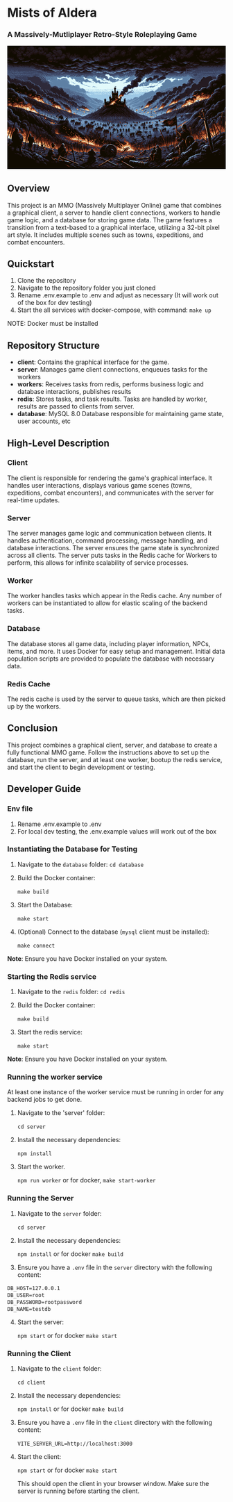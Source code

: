 # Mists of Aldera
### A Massively-Mutliplayer Retro-Style Roleplaying Game

![MMO Project Image](project.png)

## Overview

This project is an MMO (Massively Multiplayer Online) game that combines a graphical client, a server to handle client connections, workers to handle game logic, and a database for storing game data. The game features a transition from a text-based to a graphical interface, utilizing a 32-bit pixel art style. It includes multiple scenes such as towns, expeditions, and combat encounters.

## Quickstart

1. Clone the repository
2. Navigate to the repository folder you just cloned
3. Rename .env.example to .env and adjust as necessary (It will work out of the box for dev testing)
4. Start the all services with docker-compose, with command: `make up`

NOTE: Docker must be installed

## Repository Structure

- **client**: Contains the graphical interface for the game.
- **server**: Manages game client connections, enqueues tasks for the workers
- **workers**: Receives tasks from redis, performs business logic and database interactions, publishes results
- **redis**: Stores tasks, and task results.  Tasks are handled by worker, results are passed to clients from server.
- **database**: MySQL 8.0 Database responsible for maintaining game state, user accounts, etc

## High-Level Description

### Client

The client is responsible for rendering the game's graphical interface. It handles user interactions, displays various game scenes (towns, expeditions, combat encounters), and communicates with the server for real-time updates.

### Server

The server manages game logic and communication between clients. It handles authentication, command processing, message handling, and database interactions. The server ensures the game state is synchronized across all clients.  The server puts tasks in the Redis cache for Workers to perform, this allows for infinite scalability of service processes.

### Worker

The worker handles tasks which appear in the Redis cache.  Any number of workers can be instantiated to allow for elastic scaling of the backend tasks.

### Database

The database stores all game data, including player information, NPCs, items, and more. It uses Docker for easy setup and management. Initial data population scripts are provided to populate the database with necessary data.

### Redis Cache

The redis cache is used by the server to queue tasks, which are then picked up by the workers.

## Conclusion

This project combines a graphical client, server, and database to create a fully functional MMO game. Follow the instructions above to set up the database, run the server, and at least one worker, bootup the redis service, and start the client to begin development or testing.

## Developer Guide

### Env file

1. Rename .env.example to .env
2. For local dev testing, the .env.example values will work out of the box

### Instantiating the Database for Testing

1. Navigate to the `database` folder: `cd database`
2. Build the Docker container:
    
    `make build`
3. Start the Database:

    `make start`
    
3. (Optional) Connect to the database (`mysql` client must be installed):
    
    `make connect`
    

**Note**: Ensure you have Docker installed on your system.

### Starting the Redis service

1. Navigate to the `redis` folder: `cd redis`
2. Build the Docker container:
    
    `make build`
    
3. Start the redis service:
    
    `make start`
    

**Note**: Ensure you have Docker installed on your system.

### Running the worker service

At least one instance of the worker service must be running in order for any backend jobs to get done.

1. Navigate to the 'server' folder:

   `cd server`

2. Install the necessary dependencies:

   `npm install`

3. Start the worker.

   `npm run worker` or for docker, `make start-worker`

### Running the Server

1. Navigate to the `server` folder:
    
    `cd server`
    
2. Install the necessary dependencies:
    
    `npm install` or for docker `make build`
    
3. Ensure you have a `.env` file in the `server` directory with the following content:
    
```
DB_HOST=127.0.0.1
DB_USER=root
DB_PASSWORD=rootpassword
DB_NAME=testdb
```
    
4. Start the server:
    
    `npm start` or for docker `make start`

### Running the Client

1. Navigate to the `client` folder:
    
    `cd client`
    
2. Install the necessary dependencies:
    
    `npm install` or for docker `make build`
    
3. Ensure you have a `.env` file in the `client` directory with the following content:
    
    `VITE_SERVER_URL=http://localhost:3000`
    
4. Start the client:
    
    `npm start` or for docker `make start`
    
    This should open the client in your browser window. Make sure the server is running before starting the client.

